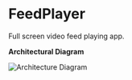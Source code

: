 # FeedPlayer
Full screen video feed playing app.

**Architectural Diagram**

![Architecture Diagram](https://user-images.githubusercontent.com/1079470/151222469-57116bfa-b304-459b-9ddb-bea78daeb2bf.png)
